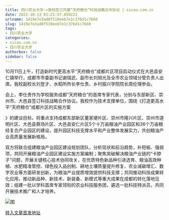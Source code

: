 ```yaml
---
title: 四川农业大学->我校签订共建“天府粮仓”科技战略合作协议 | sicau.com.cn
date: 2022-10-13 01:21:57.659221
urlname: 1419e7e3ad8f510eeb7e1c376d1c7660
slug: 1419e7e3ad8f510eeb7e1c376d1c7660
tags: 
- 四川农业大学
categories:
- sicau.com.cn
- 四川农业大学
authorbox: false
sidebar: false
---
```

10月11日上午，打造新时代更高水平“天府粮仓”成都片区项目启动仪式在大邑县安仁镇举行，成都市市委副书记谢瑞武、副市长刘旭光及全市农业领域分管负责人出席。我校副校长刘登才、水稻所所长李仕贵、乡村振兴学院院长周伦理参会。

会上，李仕贵作为学校服务成都“天府粮仓”的首席专家代表，分别与东部新区、崇州市、大邑县签订科技战略合作协议。我校作为技术支撑单位，围绕《打造更高水平“天府粮仓”成都片区的实施方案
<!--more-->
》的建设目标，将重点支持成都东部新区董家埂片区、崇州市隆兴片区、崇州市道明片区、大邑县蔡场片区、大邑县安仁片区5个十万亩粮油产业园区和36个万亩粮经复合产业园区的建设，提升园区科技支撑水平和产业整体发展实力，共创粮油产业高质量发展新格局。

双方将联合组建粮油产业园区建设规划团队，分析现状和前沿趋势，补短板、强弱项，共同开展粮油产业园区建设实施方案编制；聚焦突破解决粮油产业链的“卡脖子”问题，开展关键核心技术协同攻关，在优质特色新品种引进选育、粮油高效种植、水肥精准管控、绿色投入品创制、耕地土壤质量提升修复、农业减碳增汇、数字农业等方面研发创新，为粮油产业提质增效提供科技支撑；共同推动科技成果转化应用，推动新品种、新技术、新装备、新模式等重大成果在成都的转化落地见效；组建一批以学科首席专家领衔的农业科技服务团，遴选一批科技特派员，共同开展技术推广和人才培养。

![图](https://news.sicau.edu.cn/__local/F/FC/F5/51D6D4E23277C02F66E894FCEA0_28687BB4_3A073.jpg)

[转入文章首发地址](https://news.sicau.edu.cn/info/1078/69782.htm)